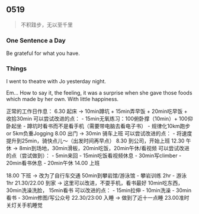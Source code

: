 ## 0519
> 不积跬步，无以至千里

### One Sentence a Day
Be grateful for what you have.



### Things

I went to theatre with Jo yesterday night.

Em... How to say it, the feeling, it was a surprise when she gave those foods which made by her own. With little happiness.



正常的工作日作息：
6.30 起床 -> 
    10min蹲坑 + 15min弄早饭 + 20min吃早饭 + 收拾30min
    可以尝试改进的点：
        - 15min无氧练习：100俯卧撑（10min）+ 100仰卧起坐
        - 蹲坑时看书而不是看手机（需要带电脑去看电子书）
        - 规律化10km跑步 or 5km负重Jogging
8.00 出门 ->
    30min 骑车上班
    可以尝试改进的点：
        -  将速度提升到25min，骑快点儿～（出发时间再早点）
8.30 到公司，开始上班
12.30 午休 ->
    8min到场地，30min滑板，20min吃饭，20min午休/看视频
    可以尝试改进的点（尝试做到）：
        - 5min来回
        - 15min吃饭看视频休息
        - 30min写climber
        - 20min看书休息
        - 20min午休
14.00 上班

18.00 下班 -> 改为了自行车交通
    50min到攀岩馆/游泳馆
    - 攀岩训练  2hr
    - 游泳 1hr
21.30/22.00 到家 -> 这里可以改进，不耍手机，看书最好
    10min吃东西，30min洗澡洗脸， 15min看书
    可以改进的点：
    - 15min拉伸
    - 10min洗澡
    - 30min看书
    - 30min修图/写公众号
22.30/23:00 入睡 -> 做到了近十一点睡
    23.00准时关灯关手机睡觉
